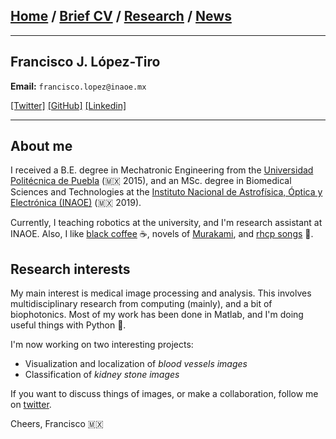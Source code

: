 
## [Home](/index) / [Brief CV](/brief_cv) / [Research](/research) / [News](/news)
___


## Francisco J. López-Tiro 
**Email:** `francisco.lopez@inaoe.mx`

[[Twitter]](https://twitter.com/Friscolt)
[[GitHub]](https://github.com/friscolt)
[[Linkedin]](www.linkedin.com/in/friscolt)

---


## About me

I received a B.E. degree in Mechatronic Engineering from the [Universidad Politécnica de Puebla](www.uppuebla.edu.mx) (🇲🇽  2015), and an MSc. degree in Biomedical Sciences and Technologies at the [Instituto Nacional de Astrofísica, Óptica y Electrónica (INAOE)](www.inaoep.mx) (🇲🇽 2019). 


Currently, I teaching robotics at the university, and I'm research assistant at INAOE.
Also, I like [black coffee](https://twitter.com/Blyyenq/status/1279272826726305793?s=20) ☕, novels of [Murakami](https://twitter.com/Blyyenq/status/1213678392039505922?s=20), and [rhcp songs](https://www.youtube.com/watch?v=t5ht7o5r4iQ) 🎵. 

## Research interests

My main interest is medical image processing and analysis. This involves multidisciplinary research from computing (mainly), and a bit of biophotonics. Most of my work has been done in Matlab, and I'm doing useful things with Python 🐍.

I'm now working on two interesting projects:

* Visualization and localization of *blood vessels images*
* Classification of *kidney stone images*

If you want to discuss things of images, or make a collaboration, follow me on [twitter](https://twitter.com/Friscolt).

Cheers,
Francisco 🇲🇽
